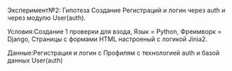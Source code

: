 Эксперимент№2: Гипотеза Создание Регистраций и логин через auth и через модулю User(auth).

Условия:Создание 1 проверки для взода, Язык = Python, Фреимворк = Django, Страницы с формами HTML настроеный с логикой Jinia2.

Данные:Регистрация и логин с Профилям с технологией auth и базой данных User(auth) 
